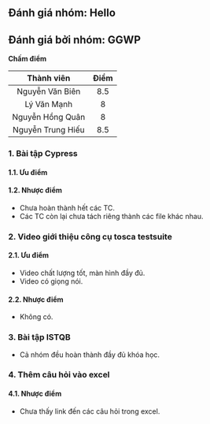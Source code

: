 ## Đánh giá nhóm: Hello
## Đánh giá bởi nhóm: GGWP

**Chấm điểm**

|    Thành viên   	    | Điểm 	|
|:---------------------:|:-----:|
| Nguyễn Văn Biên  		|  8.5  |
| Lý Văn Mạnh			|  8 	|
| Nguyễn Hồng Quân  	|  8 	|
| Nguyễn Trung Hiếu		|  8.5	|

### 1.	Bài tập Cypress	

#### 1.1. Ưu điểm

#### 1.2.	Nhược điểm
- Chưa hoàn thành hết các TC.
- Các TC còn lại chưa tách riêng thành các file khác nhau.

### 2.	Video giới thiệu công cụ tosca testsuite
#### 2.1. Ưu điểm
- Video chất lượng tốt, màn hình đầy đủ.
- Video có giọng nói.

#### 2.2. Nhược điểm
- Không có.

### 3. Bài tập ISTQB
- Cả nhóm đều hoàn thành đầy đủ khóa học.

### 4. Thêm câu hỏi vào excel
#### 4.1. Nhược điểm
- Chưa thấy link đến các câu hỏi trong excel.